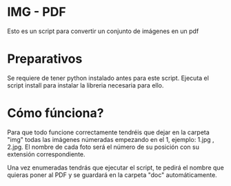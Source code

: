 # IMG - PDF
Esto es un script para convertir un conjunto de imágenes en un pdf

# Preparativos
Se requiere de tener python instalado antes para este script.
Ejecuta el script install para instalar la libreria necesaria para ello.

# Cómo fúnciona?
Para que todo funcione correctamente tendréis que dejar en la carpeta "img" todas las imágenes 
númeradas empezando en el 1, ejemplo: 1.jpg , 2.jpg. El nombre de cada foto será el número de su posición
con su extensión correspondiente.

Una vez enumeradas tendrás que ejecutar el script, te pedirá el nombre que quieras poner al PDF y se guardará
en la carpeta "doc" automáticamente.
